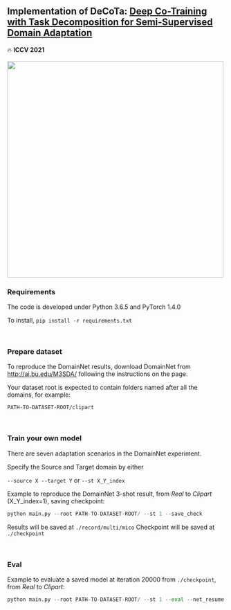 ## Implementation of DeCoTa: [Deep Co-Training with Task Decomposition for Semi-Supervised Domain Adaptation](https://arxiv.org/abs/2007.12684)
:fire: **ICCV 2021**
<br />
<br />
<img src="https://github.com/LoyoYang/mico/blob/master/overall_framework.png" width="500">

### Requirements
The code is developed under Python 3.6.5 and PyTorch 1.4.0

To install,
```pip install -r requirements.txt```

<br />

### Prepare dataset
To reproduce the DomainNet results, download DomainNet from http://ai.bu.edu/M3SDA/ following the instructions on the page.

Your dataset root is expected to contain folders named after all the domains, for example: 

```PATH-TO-DATASET-ROOT/clipart```

<br />

### Train your own model
There are seven adaptation scenarios in the DomainNet experiment.

Specify the Source and Target domain by either

```--source X --target Y``` or ```--st X_Y_index```

Example to reproduce the DomainNet 3-shot result, from *Real* to *Clipart* (X_Y_index=1), saving checkpoint:

```python
python main.py --root PATH-TO-DATASET-ROOT/ --st 1 --save_check
```

Results will be saved at 
```./record/multi/mico```
Checkpoint will be saved at
```./checkpoint```


<br />

### Eval

Example to evaluate a saved model at iteration 20000 from ```./checkpoint```, from *Real* to *Clipart*:

```python
python main.py --root PATH-TO-DATASET-ROOT/ --st 1 --eval --net_resume Net_iter_model_mico_real_to_clipart_step_20000.pth.tar
```


